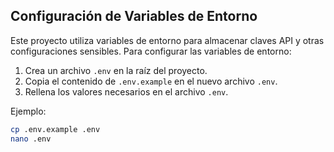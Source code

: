 ## Configuración de Variables de Entorno

Este proyecto utiliza variables de entorno para almacenar claves API y otras configuraciones sensibles. Para configurar las variables de entorno:

1. Crea un archivo `.env` en la raíz del proyecto.
2. Copia el contenido de `.env.example` en el nuevo archivo `.env`.
3. Rellena los valores necesarios en el archivo `.env`.

Ejemplo:

```sh
cp .env.example .env
nano .env
